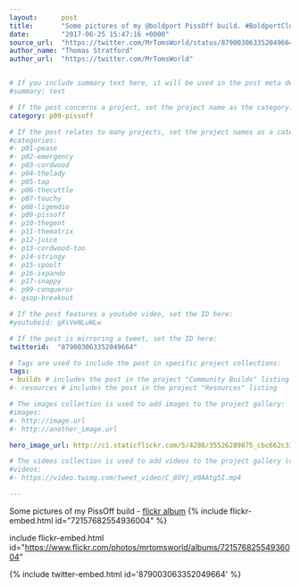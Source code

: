 ```yaml
---
layout:      post
title:       "Some pictures of my @boldport PissOff build. #BoldportClub"
date:        "2017-06-25 15:47:16 +0000"
source_url:  "https://twitter.com/MrTomsWorld/status/879003063352049664"
author_name: "Thomas Stratford"
author_url:  "https://twitter.com/MrTomsWorld"


# If you include summary text here, it will be used in the post meta description instead of an excerpt from the post body
#summary: text

# If the post concerns a project, set the project name as the category:
category: p09-pissoff

# If the post relates to many projects, set the project names as a categories array:
#categories:
#- p01-pease
#- p02-emergency
#- p03-cordwood
#- p04-thelady
#- p05-tap
#- p06-thecuttle
#- p07-touchy
#- p08-ligemdio
#- p09-pissoff
#- p10-thegent
#- p11-thematrix
#- p12-juice
#- p13-cordwood-too
#- p14-stringy
#- p15-spoolt
#- p16-ixpando
#- p17-snappy
#- p99-conqueror
#- qsop-breakout

# If the post features a youtube video, set the ID here:
#youtubeid: gXsVeNLuWLw

# If the post is mirroring a tweet, set the ID here:
twitterid:  "879003063352049664"

# Tags are used to include the post in specific project collections:
tags:
- builds # includes the post in the project "Community Builds" listing
#- resources # includes the post in the project "Resources" listing

# The images collection is used to add images to the project gallery:
#images:
#- http://image.url
#- http://another_image.url

hero_image_url: http://c1.staticflickr.com/5/4286/35526289875_cbc662c315_n.jpg # fully-qualified url to the "hero" image, used in twitter cards for example

# The videos collection is used to add videos to the project gallery (currently only mp4):
#videos:
#- https://video.twimg.com/tweet_video/C_8OYj_V0AAtg5I.mp4

---
```


Some pictures of my PissOff build - [flickr album](https://flic.kr/s/aHskXR1fcw)
{% include flickr-embed.html id="72157682554936004" %}

include flickr-embed.html id="https://www.flickr.com/photos/mrtomsworld/albums/72157682554936004"


{% include twitter-embed.html id='879003063352049664' %}


